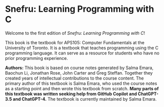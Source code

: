 # Snefru: Learning Programming with C

Welcome to the first edition of *Snefru: Learning Programming with C*!  

This book is the textbook for APS105: Computer Fundamentals at the University of Toronto. It is a textbook that teaches programming using the C programming language. It can serve as a resource for students who have no prior programming experience.

**Authors:** This book is based on course notes generated by Salma Emara, Baochun Li, Jonathan Rose, John Carter and Greg Steffan. Together they created years of intellectual contributions to the course content. The primary author of this textbook is Salma Emara, who used the course notes as a starting point and then wrote this textbook from scratch. **Many parts of this textbook was written seeking help from GitHub Copilot and ChatGPT-3.5 and ChatGPT-4.** The textbook is currently maintained by Salma Emara.